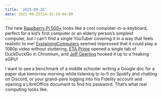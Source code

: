 ```yaml
---
title: '2025-09-25'
date: 2025-09-25T14:31:19-04:00
---
```

The new [Raspberry Pi 500+](https://arstechnica.com/gadgets/2025/09/raspberry-pi-supercharges-its-keyboard-pc-with-16gb-ram-ssd-mechanical-switches/) looks like a cool computer-in-a-keyboard, perfect for a kid’s first computer or an elderly person’s simplest computer, but I can’t find a single YouTuber covering it in a way that feels realistic to me! [ExplainingComputers](https://youtu.be/FOewqaDiynI?feature=shared) seemed impressed that it could play a 1080p video without stuttering, [ETA Prime](https://youtu.be/V_58fc9YrzA?feature=shared) opened a single tab of DuckDuckGo in Chromium, and [Jeff Geerling](https://youtu.be/Dv3RRAx7G6E?feature=shared) hooked it up to a freaking eGPU!

I want to see a benchmark of a middle schooler writing a Google doc for a paper due tomorrow morning while listening to lo-fi on Spotify and chatting on Discord, or your grand-père logging into his Fidelity account and opening a LibreOffice document to find his password. That’s what real computing looks like.